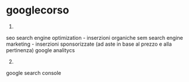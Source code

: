 # googlecorso

1.
seo search engine optimization - inserzioni organiche
sem search engine marketing - inserzioni sponsorizzate (ad aste in base al prezzo e alla pertinenza)
google analitycs



2.
google search console


